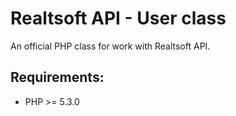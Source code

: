 # Realtsoft API - User class
An official PHP class for work with Realtsoft API.

## Requirements:
- PHP >= 5.3.0